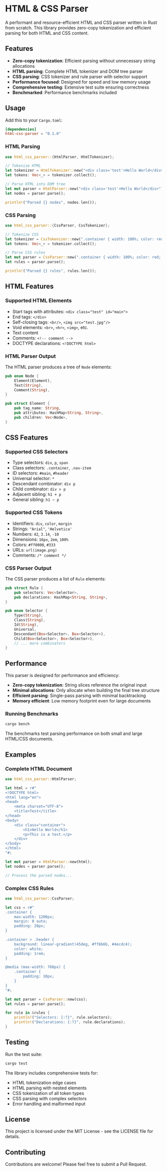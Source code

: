 # HTML & CSS Parser

A performant and resource-efficient HTML and CSS parser written in Rust from scratch. This library provides zero-copy tokenization and efficient parsing for both HTML and CSS content.

## Features

- **Zero-copy tokenization**: Efficient parsing without unnecessary string allocations
- **HTML parsing**: Complete HTML tokenizer and DOM tree parser
- **CSS parsing**: CSS tokenizer and rule parser with selector support
- **Performance focused**: Designed for speed and low memory usage
- **Comprehensive testing**: Extensive test suite ensuring correctness
- **Benchmarked**: Performance benchmarks included

## Usage

Add this to your `Cargo.toml`:

```toml
[dependencies]
html-css-parser = "0.1.0"
```

### HTML Parsing

```rust
use html_css_parser::{HtmlParser, HtmlTokenizer};

// Tokenize HTML
let tokenizer = HtmlTokenizer::new("<div class='test'>Hello World</div>");
let tokens: Vec<_> = tokenizer.collect();

// Parse HTML into DOM tree
let mut parser = HtmlParser::new("<div class='test'>Hello World</div>");
let nodes = parser.parse();

println!("Parsed {} nodes", nodes.len());
```

### CSS Parsing

```rust
use html_css_parser::{CssParser, CssTokenizer};

// Tokenize CSS
let tokenizer = CssTokenizer::new(".container { width: 100%; color: red; }");
let tokens: Vec<_> = tokenizer.collect();

// Parse CSS rules
let mut parser = CssParser::new(".container { width: 100%; color: red; }");
let rules = parser.parse();

println!("Parsed {} rules", rules.len());
```

## HTML Features

### Supported HTML Elements

- Start tags with attributes: `<div class="test" id="main">`
- End tags: `</div>`
- Self-closing tags: `<br/>`, `<img src="test.jpg"/>`
- Void elements: `<br>`, `<hr>`, `<img>`, etc.
- Text content
- Comments: `<!-- comment -->`
- DOCTYPE declarations: `<!DOCTYPE html>`

### HTML Parser Output

The HTML parser produces a tree of `Node` elements:

```rust
pub enum Node {
    Element(Element),
    Text(String),
    Comment(String),
}

pub struct Element {
    pub tag_name: String,
    pub attributes: HashMap<String, String>,
    pub children: Vec<Node>,
}
```

## CSS Features

### Supported CSS Selectors

- Type selectors: `div`, `p`, `span`
- Class selectors: `.container`, `.nav-item`
- ID selectors: `#main`, `#header`
- Universal selector: `*`
- Descendant combinator: `div p`
- Child combinator: `div > p`
- Adjacent sibling: `h1 + p`
- General sibling: `h1 ~ p`

### Supported CSS Tokens

- Identifiers: `div`, `color`, `margin`
- Strings: `"Arial"`, `'Helvetica'`
- Numbers: `42`, `3.14`, `-10`
- Dimensions: `16px`, `2em`, `100%`
- Colors: `#ff0000`, `#333`
- URLs: `url(image.png)`
- Comments: `/* comment */`

### CSS Parser Output

The CSS parser produces a list of `Rule` elements:

```rust
pub struct Rule {
    pub selectors: Vec<Selector>,
    pub declarations: HashMap<String, String>,
}

pub enum Selector {
    Type(String),
    Class(String),
    Id(String),
    Universal,
    Descendant(Box<Selector>, Box<Selector>),
    Child(Box<Selector>, Box<Selector>),
    // ... more combinators
}
```

## Performance

This parser is designed for performance and efficiency:

- **Zero-copy tokenization**: String slices reference the original input
- **Minimal allocations**: Only allocate when building the final tree structure
- **Efficient parsing**: Single-pass parsing with minimal backtracking
- **Memory efficient**: Low memory footprint even for large documents

### Running Benchmarks

```bash
cargo bench
```

The benchmarks test parsing performance on both small and large HTML/CSS documents.

## Examples

### Complete HTML Document

```rust
use html_css_parser::HtmlParser;

let html = r#"
<!DOCTYPE html>
<html lang="en">
<head>
    <meta charset="UTF-8">
    <title>Test</title>
</head>
<body>
    <div class="container">
        <h1>Hello World</h1>
        <p>This is a test.</p>
    </div>
</body>
</html>
"#;

let mut parser = HtmlParser::new(html);
let nodes = parser.parse();

// Process the parsed nodes...
```

### Complex CSS Rules

```rust
use html_css_parser::CssParser;

let css = r#"
.container {
    max-width: 1200px;
    margin: 0 auto;
    padding: 20px;
}

.container > .header {
    background: linear-gradient(45deg, #ff6b6b, #4ecdc4);
    color: white;
    padding: 1rem;
}

@media (max-width: 768px) {
    .container {
        padding: 10px;
    }
}
"#;

let mut parser = CssParser::new(css);
let rules = parser.parse();

for rule in &rules {
    println!("Selectors: {:?}", rule.selectors);
    println!("Declarations: {:?}", rule.declarations);
}
```

## Testing

Run the test suite:

```bash
cargo test
```

The library includes comprehensive tests for:
- HTML tokenization edge cases
- HTML parsing with nested elements
- CSS tokenization of all token types
- CSS parsing with complex selectors
- Error handling and malformed input

## License

This project is licensed under the MIT License - see the LICENSE file for details.

## Contributing

Contributions are welcome! Please feel free to submit a Pull Request.